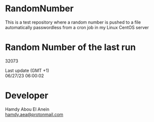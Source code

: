 # RandomNumber    
This is a test repository where a random number is pushed to a file automatically passwordless from a cron job in my Linux CentOS server    
# Random Number of the last run   
32073
      
Last update (GMT +1)    
06/27/23 06:00:02
# Developer    
Hamdy Abou El Anein   
hamdy.aea@protonmail.com
